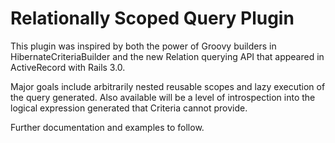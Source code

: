 Relationally Scoped Query Plugin
================================

This plugin was inspired by both the power of Groovy builders in HibernateCriteriaBuilder and the new Relation querying API that appeared in ActiveRecord with Rails 3.0.

Major goals include arbitrarily nested reusable scopes and lazy execution of the query generated. Also available will be a level of introspection into the logical expression generated that Criteria cannot provide.

Further documentation and examples to follow.